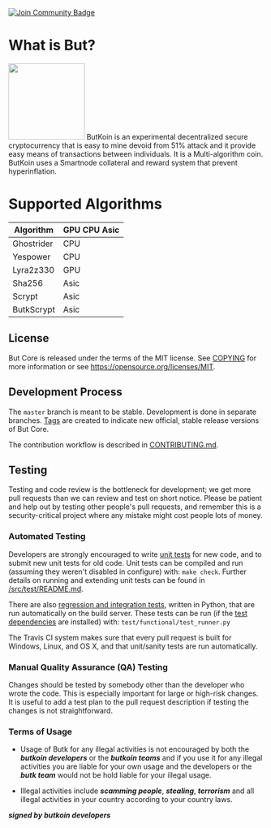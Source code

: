 <a href="https://discord.gg/9x7gKH899g"><img src="https://img.shields.io/discord/833791711217844244.svg?style=flat&label=Join%20Community&color=7289DA" alt="Join Community Badge"/></a>

  
# What is But?
<img src="https://coinpaprika.com/coin/butk-butkoin/logo.png" width="150">
ButKoin is an experimental decentralized secure cryptocurrency that is easy to mine devoid from 51% attack and it provide easy means of transactions between individuals. It is a Multi-algorithm coin. ButKoin uses a Smartnode collateral and reward system that prevent hyperinflation.

# Supported Algorithms



| Algorithm   | GPU CPU Asic|
| ----------- | ----------- |
| Ghostrider  | CPU         |
| Yespower    | CPU         |
| Lyra2z330   | GPU         |
| Sha256      | Asic        |
| Scrypt      | Asic        |
| ButkScrypt  | Asic        |


License
-------

But Core is released under the terms of the MIT license. See [COPYING](COPYING) for more
information or see https://opensource.org/licenses/MIT.

Development Process
-------------------

The `master` branch is meant to be stable. Development is done in separate branches.
[Tags](https://github.com/but/but/tags) are created to indicate new official,
stable release versions of But Core.

The contribution workflow is described in [CONTRIBUTING.md](CONTRIBUTING.md).



Testing
-------

Testing and code review is the bottleneck for development; we get more pull
requests than we can review and test on short notice. Please be patient and help out by testing
other people's pull requests, and remember this is a security-critical project where any mistake might cost people
lots of money.

### Automated Testing

Developers are strongly encouraged to write [unit tests](src/test/README.md) for new code, and to
submit new unit tests for old code. Unit tests can be compiled and run
(assuming they weren't disabled in configure) with: `make check`. Further details on running
and extending unit tests can be found in [/src/test/README.md](/src/test/README.md).

There are also [regression and integration tests](/test), written
in Python, that are run automatically on the build server.
These tests can be run (if the [test dependencies](/test) are installed) with: `test/functional/test_runner.py`

The Travis CI system makes sure that every pull request is built for Windows, Linux, and OS X, and that unit/sanity tests are run automatically.

### Manual Quality Assurance (QA) Testing

Changes should be tested by somebody other than the developer who wrote the
code. This is especially important for large or high-risk changes. It is useful
to add a test plan to the pull request description if testing the changes is
not straightforward.


### Terms of Usage

 * Usage of Butk for any illegal activities is not encouraged by both the ***butkoin developers*** or the ***butkoin teams*** and if you use it for any illegal activities you are liable for your own usage and the developers or the ***butk team*** would not be hold liable  for your illegal usage.

 * Illegal activities include ***scamming people***, ***stealing***, ***terrorism*** and all illegal activities in your country according to your country laws.

***signed by butkoin developers***

